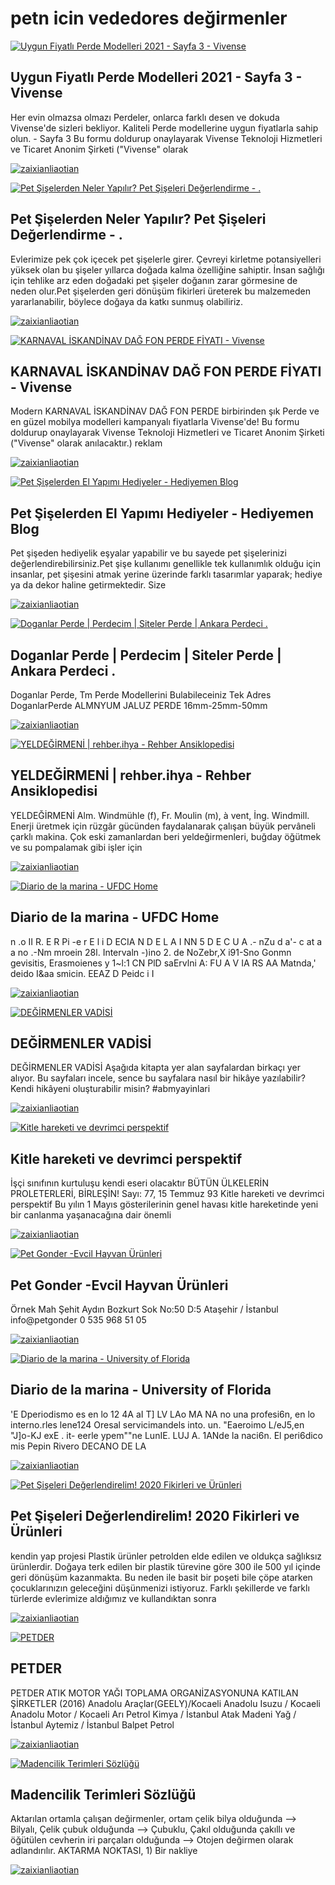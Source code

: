 # petn icin vededores değirmenler
<a href="https://mnn.zoosnet.net/LR/Chatpre.aspx?id=MNN94995150&p=https://topgrinding.com/" target="_blank">![Uygun Fiyatlı Perde Modelleri 2021 - Sayfa 3 - Vivense](https://github.com/technlg/images/blob/main/40.jpg)</a>
## Uygun Fiyatlı Perde Modelleri 2021 - Sayfa 3 - Vivense
Her evin olmazsa olmazı Perdeler, onlarca farklı desen ve dokuda Vivense'de sizleri bekliyor. Kaliteli Perde modellerine uygun fiyatlarla sahip olun. - Sayfa 3 Bu formu doldurup onaylayarak Vivense Teknoloji Hizmetleri ve Ticaret Anonim Şirketi ("Vivense" olarak 
<a href="https://mnn.zoosnet.net/LR/Chatpre.aspx?id=MNN94995150&p=https://topgrinding.com/" target="_blank"><img src="https://github.com/technlg/images/raw/main/chat11.jpg" alt="zaixianliaotian"/></a><a href="//whatsapp.shibangsoft.com/WhatsApp.php" ><img src="https://github.com/technlg/images/raw/main/chat11.png" alt=""></a>
<a href="https://mnn.zoosnet.net/LR/Chatpre.aspx?id=MNN94995150&p=https://topgrinding.com/" target="_blank">![Pet Şişelerden Neler Yapılır? Pet Şişeleri Değerlendirme - .](https://github.com/technlg/images/blob/main/37.jpg)</a>
## Pet Şişelerden Neler Yapılır? Pet Şişeleri Değerlendirme - .
Evlerimize pek çok içecek pet şişelerle girer. Çevreyi kirletme potansiyelleri yüksek olan bu şişeler yıllarca doğada kalma özelliğine sahiptir. İnsan sağlığı için tehlike arz eden doğadaki pet şişeler doğanın zarar görmesine de neden olur.Pet şişelerden geri dönüşüm fikirleri üreterek bu malzemeden yararlanabilir, böylece doğaya da katkı sunmuş olabiliriz.
<a href="https://mnn.zoosnet.net/LR/Chatpre.aspx?id=MNN94995150&p=https://topgrinding.com/" target="_blank"><img src="https://github.com/technlg/images/raw/main/chat11.jpg" alt="zaixianliaotian"/></a><a href="//whatsapp.shibangsoft.com/WhatsApp.php" ><img src="https://github.com/technlg/images/raw/main/chat11.png" alt=""></a>
<a href="https://mnn.zoosnet.net/LR/Chatpre.aspx?id=MNN94995150&p=https://topgrinding.com/" target="_blank">![KARNAVAL İSKANDİNAV DAĞ FON PERDE FİYATI - Vivense](https://github.com/technlg/images/blob/main/34.jpg)</a>
## KARNAVAL İSKANDİNAV DAĞ FON PERDE FİYATI - Vivense
Modern KARNAVAL İSKANDİNAV DAĞ FON PERDE birbirinden şık Perde ve en güzel mobilya modelleri kampanyalı fiyatlarla Vivense'de! Bu formu doldurup onaylayarak Vivense Teknoloji Hizmetleri ve Ticaret Anonim Şirketi ("Vivense" olarak anılacaktır.) reklam 
<a href="https://mnn.zoosnet.net/LR/Chatpre.aspx?id=MNN94995150&p=https://topgrinding.com/" target="_blank"><img src="https://github.com/technlg/images/raw/main/chat11.jpg" alt="zaixianliaotian"/></a><a href="//whatsapp.shibangsoft.com/WhatsApp.php" ><img src="https://github.com/technlg/images/raw/main/chat11.png" alt=""></a>
<a href="https://mnn.zoosnet.net/LR/Chatpre.aspx?id=MNN94995150&p=https://topgrinding.com/" target="_blank">![Pet Şişelerden El Yapımı Hediyeler - Hediyemen Blog](https://github.com/technlg/images/blob/main/8.jpg)</a>
## Pet Şişelerden El Yapımı Hediyeler - Hediyemen Blog
Pet şişeden hediyelik eşyalar yapabilir ve bu sayede pet şişelerinizi değerlendirebilirsiniz.Pet şişe kullanımı genellikle tek kullanımlık olduğu için insanlar, pet şişesini atmak yerine üzerinde farklı tasarımlar yaparak; hediye ya da dekor haline getirmektedir. Size 
<a href="https://mnn.zoosnet.net/LR/Chatpre.aspx?id=MNN94995150&p=https://topgrinding.com/" target="_blank"><img src="https://github.com/technlg/images/raw/main/chat11.jpg" alt="zaixianliaotian"/></a><a href="//whatsapp.shibangsoft.com/WhatsApp.php" ><img src="https://github.com/technlg/images/raw/main/chat11.png" alt=""></a>
<a href="https://mnn.zoosnet.net/LR/Chatpre.aspx?id=MNN94995150&p=https://topgrinding.com/" target="_blank">![Doganlar Perde | Perdecim | Siteler Perde | Ankara Perdeci .](https://github.com/technlg/images/blob/main/29.jpg)</a>
## Doganlar Perde | Perdecim | Siteler Perde | Ankara Perdeci .
Doganlar Perde, Tm Perde Modellerini Bulabileceiniz Tek Adres DoganlarPerde ALMNYUM JALUZ PERDE 16mm-25mm-50mm
<a href="https://mnn.zoosnet.net/LR/Chatpre.aspx?id=MNN94995150&p=https://topgrinding.com/" target="_blank"><img src="https://github.com/technlg/images/raw/main/chat11.jpg" alt="zaixianliaotian"/></a><a href="//whatsapp.shibangsoft.com/WhatsApp.php" ><img src="https://github.com/technlg/images/raw/main/chat11.png" alt=""></a>
<a href="https://mnn.zoosnet.net/LR/Chatpre.aspx?id=MNN94995150&p=https://topgrinding.com/" target="_blank">![YELDEĞİRMENİ | rehber.ihya - Rehber Ansiklopedisi](https://github.com/technlg/images/blob/main/29.jpg)</a>
## YELDEĞİRMENİ | rehber.ihya - Rehber Ansiklopedisi
YELDEĞİRMENİ Alm. Windmühle (f), Fr. Moulin (m), à vent, İng. Windmill. Enerji üretmek için rüzgâr gücünden faydalanarak çalışan büyük pervâneli çarklı makina. Çok eski zamanlardan beri yeldeğirmenleri, buğday öğütmek ve su pompalamak gibi işler için 
<a href="https://mnn.zoosnet.net/LR/Chatpre.aspx?id=MNN94995150&p=https://topgrinding.com/" target="_blank"><img src="https://github.com/technlg/images/raw/main/chat11.jpg" alt="zaixianliaotian"/></a><a href="//whatsapp.shibangsoft.com/WhatsApp.php" ><img src="https://github.com/technlg/images/raw/main/chat11.png" alt=""></a>
<a href="https://mnn.zoosnet.net/LR/Chatpre.aspx?id=MNN94995150&p=https://topgrinding.com/" target="_blank">![Diario de la marina - UFDC Home](https://github.com/technlg/images/blob/main/50.jpg)</a>
## Diario de la marina - UFDC Home
n .o II R. E R Pi -e r E l i D ECIA N D E L A I NN 5 D E C U A .- nZu d a'- c at a a no .-Nm mroein 28l. Intervaln -)ino 2. de NoZebr,X i91-Sno Gonmn gevisitis, Erasmoienes y 1~l:1 CN PlD saErvlni A: FU A V IA RS AA Matnda,' deido I&aa smicin. EEAZ D Peidc i I
<a href="https://mnn.zoosnet.net/LR/Chatpre.aspx?id=MNN94995150&p=https://topgrinding.com/" target="_blank"><img src="https://github.com/technlg/images/raw/main/chat11.jpg" alt="zaixianliaotian"/></a><a href="//whatsapp.shibangsoft.com/WhatsApp.php" ><img src="https://github.com/technlg/images/raw/main/chat11.png" alt=""></a>
<a href="https://mnn.zoosnet.net/LR/Chatpre.aspx?id=MNN94995150&p=https://topgrinding.com/" target="_blank">![DEĞİRMENLER VADİSİ](https://github.com/technlg/images/blob/main/9.jpg)</a>
## DEĞİRMENLER VADİSİ
DEĞİRMENLER VADİSİ Aşağıda kitapta yer alan sayfalardan birkaçı yer alıyor. Bu sayfaları incele, sence bu sayfalara nasıl bir hikâye yazılabilir? Kendi hikâyeni oluşturabilir misin? #abmyayinlari
<a href="https://mnn.zoosnet.net/LR/Chatpre.aspx?id=MNN94995150&p=https://topgrinding.com/" target="_blank"><img src="https://github.com/technlg/images/raw/main/chat11.jpg" alt="zaixianliaotian"/></a><a href="//whatsapp.shibangsoft.com/WhatsApp.php" ><img src="https://github.com/technlg/images/raw/main/chat11.png" alt=""></a>
<a href="https://mnn.zoosnet.net/LR/Chatpre.aspx?id=MNN94995150&p=https://topgrinding.com/" target="_blank">![Kitle hareketi ve devrimci perspektif](https://github.com/technlg/images/blob/main/23.jpg)</a>
## Kitle hareketi ve devrimci perspektif
İşçi sınıfının kurtuluşu kendi eseri olacaktır BÜTÜN ÜLKELERİN PROLETERLERİ, BİRLEŞİN! Sayı: 77, 15 Temmuz 93 Kitle hareketi ve devrimci perspektif Bu yılın 1 Mayıs gösterilerinin genel havası kitle hareketinde yeni bir canlanma yaşanacağına dair önemli
<a href="https://mnn.zoosnet.net/LR/Chatpre.aspx?id=MNN94995150&p=https://topgrinding.com/" target="_blank"><img src="https://github.com/technlg/images/raw/main/chat11.jpg" alt="zaixianliaotian"/></a><a href="//whatsapp.shibangsoft.com/WhatsApp.php" ><img src="https://github.com/technlg/images/raw/main/chat11.png" alt=""></a>
<a href="https://mnn.zoosnet.net/LR/Chatpre.aspx?id=MNN94995150&p=https://topgrinding.com/" target="_blank">![Pet Gonder -Evcil Hayvan Ürünleri](https://github.com/technlg/images/blob/main/41.jpg)</a>
## Pet Gonder -Evcil Hayvan Ürünleri
Örnek Mah Şehit Aydın Bozkurt Sok No:50 D:5 Ataşehir / İstanbul info@petgonder 0 535 968 51 05
<a href="https://mnn.zoosnet.net/LR/Chatpre.aspx?id=MNN94995150&p=https://topgrinding.com/" target="_blank"><img src="https://github.com/technlg/images/raw/main/chat11.jpg" alt="zaixianliaotian"/></a><a href="//whatsapp.shibangsoft.com/WhatsApp.php" ><img src="https://github.com/technlg/images/raw/main/chat11.png" alt=""></a>
<a href="https://mnn.zoosnet.net/LR/Chatpre.aspx?id=MNN94995150&p=https://topgrinding.com/" target="_blank">![Diario de la marina - University of Florida](https://github.com/technlg/images/blob/main/64.jpg)</a>
## Diario de la marina - University of Florida
'E Dperiodismo es en lo 12 4A aI T] LV LAo MA NA no una profesi6n, en lo interno.rles lene124 Oresal servicimandels into. un. "Eaeroimo L/eJ5,en "J]o-KJ exE . it- eerle ypem""ne LunIE. LUJ A. 1ANde la naci6n. El peri6dico mis Pepin Rivero DECANO DE LA
<a href="https://mnn.zoosnet.net/LR/Chatpre.aspx?id=MNN94995150&p=https://topgrinding.com/" target="_blank"><img src="https://github.com/technlg/images/raw/main/chat11.jpg" alt="zaixianliaotian"/></a><a href="//whatsapp.shibangsoft.com/WhatsApp.php" ><img src="https://github.com/technlg/images/raw/main/chat11.png" alt=""></a>
<a href="https://mnn.zoosnet.net/LR/Chatpre.aspx?id=MNN94995150&p=https://topgrinding.com/" target="_blank">![Pet Şişeleri Değerlendirelim!  2020 Fikirleri ve Ürünleri](https://github.com/technlg/images/blob/main/29.jpg)</a>
## Pet Şişeleri Değerlendirelim!  2020 Fikirleri ve Ürünleri
kendin yap projesi Plastik ürünler petrolden elde edilen ve oldukça sağlıksız ürünlerdir. Doğaya terk edilen bir plastik türevine göre 300 ile 500 yıl içinde geri dönüşüm kazanmakta. Bu neden ile basit bir poşeti bile çöpe atarken çocuklarınızın geleceğini düşünmenizi istiyoruz. Farklı şekillerde ve farklı türlerde evlerimize aldığımız ve kullandıktan sonra 
<a href="https://mnn.zoosnet.net/LR/Chatpre.aspx?id=MNN94995150&p=https://topgrinding.com/" target="_blank"><img src="https://github.com/technlg/images/raw/main/chat11.jpg" alt="zaixianliaotian"/></a><a href="//whatsapp.shibangsoft.com/WhatsApp.php" ><img src="https://github.com/technlg/images/raw/main/chat11.png" alt=""></a>
<a href="https://mnn.zoosnet.net/LR/Chatpre.aspx?id=MNN94995150&p=https://topgrinding.com/" target="_blank">![PETDER](https://github.com/technlg/images/blob/main/17.jpg)</a>
## PETDER
PETDER ATIK MOTOR YAĞI TOPLAMA ORGANİZASYONUNA KATILAN ŞİRKETLER (2016) Anadolu Araçlar(GEELY)/Kocaeli Anadolu Isuzu / Kocaeli Anadolu Motor / Kocaeli Arı Petrol Kimya / İstanbul Atak Madeni Yağ /İstanbul Aytemiz / İstanbul Balpet Petrol
<a href="https://mnn.zoosnet.net/LR/Chatpre.aspx?id=MNN94995150&p=https://topgrinding.com/" target="_blank"><img src="https://github.com/technlg/images/raw/main/chat11.jpg" alt="zaixianliaotian"/></a><a href="//whatsapp.shibangsoft.com/WhatsApp.php" ><img src="https://github.com/technlg/images/raw/main/chat11.png" alt=""></a>
<a href="https://mnn.zoosnet.net/LR/Chatpre.aspx?id=MNN94995150&p=https://topgrinding.com/" target="_blank">![Madencilik Terimleri Sözlüğü](https://github.com/technlg/images/blob/main/18.jpg)</a>
## Madencilik Terimleri Sözlüğü
Aktarılan ortamla çalışan değirmenler, ortam çelik bilya olduğunda —> Bilyalı, Çelik çubuk olduğunda —> Çubuklu, Çakıl olduğunda çakıllı ve öğütülen cevherin iri parçaları olduğunda —> Otojen değirmen olarak adlandırılır. AKTARMA NOKTASI, 1) Bir nakliye
<a href="https://mnn.zoosnet.net/LR/Chatpre.aspx?id=MNN94995150&p=https://topgrinding.com/" target="_blank"><img src="https://github.com/technlg/images/raw/main/chat11.jpg" alt="zaixianliaotian"/></a><a href="//whatsapp.shibangsoft.com/WhatsApp.php" ><img src="https://github.com/technlg/images/raw/main/chat11.png" alt=""></a>
